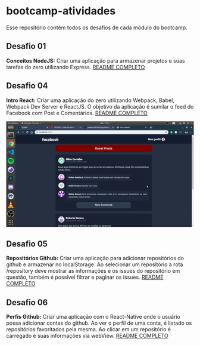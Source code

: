 # bootcamp-atividades

Esse repositório contém todos os desafios de cada módulo do bootcamp.

## Desafio 01
**Conceitos NodeJS:** Criar uma aplicação para armazenar projetos e suas tarefas do zero utilizando Express. [README COMPLETO](https://github.com/Rocketseat/bootcamp-gostack-desafio-01/blob/master/README.md#desafio-01-conceitos-do-nodejs)

## Desafio 04
**Intro React:** Criar uma aplicação do zero utilizando Webpack, Babel, Webpack Dev Server e ReactJS. O objetivo da aplicação é sumilar o feed do Facebook com Post e Comentários.
[README COMPLETO](https://github.com/Rocketseat/bootcamp-gostack-desafio-04/blob/master/README.md#desafio-04-introdu%C3%A7%C3%A3o-ao-react)

![](desafio-04-giphy.gif)

## Desafio 05
**Repositórios Github:** Criar uma aplicação para adicionar repositórios do github e armazenar no localStorage. Ao selecionar um repositório a rota /repository deve mostrar as informações e os issues do repositório em questão, também é possível filtrar e paginar os issues.
[README COMPLETO](https://github.com/Rocketseat/bootcamp-gostack-desafio-05/blob/master/README.md)

## Desafio 06
**Perfis Github:** Criar uma aplicação com o React-Native onde o usuário possa adicionar contas do github. Ao ver o perfil de uma conta, é listado os repositórios favoritados pela mesma. Ao clicar em um repositório é carregado é suas informações via webView.
[README COMPLETO](https://github.com/Rocketseat/bootcamp-gostack-desafio-06/blob/master/README.md#desafio-06-aplica%C3%A7%C3%A3o-com-react-native)
